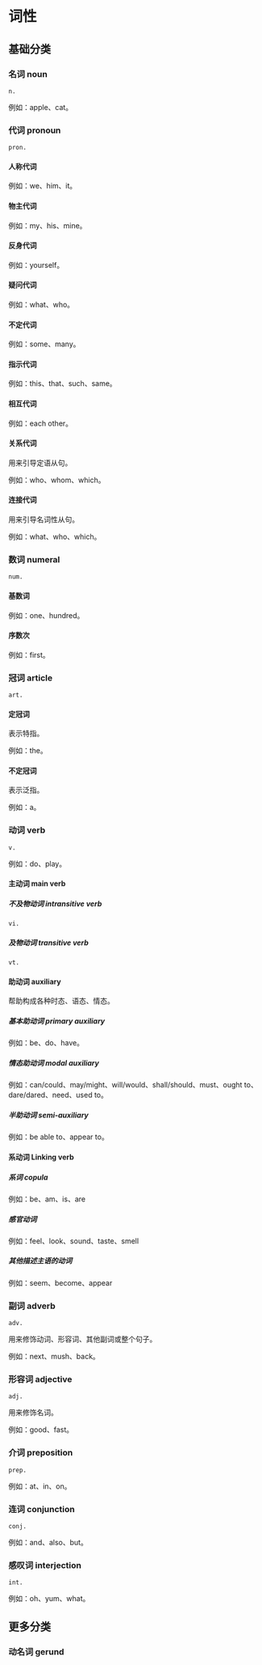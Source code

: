 # 词性

## 基础分类

### 名词 noun

`n.`

例如：apple、cat。

### 代词 pronoun

`pron.`

#### 人称代词

例如：we、him、it。

#### 物主代词

例如：my、his、mine。

#### 反身代词

例如：yourself。

#### 疑问代词

例如：what、who。

#### 不定代词

例如：some、many。

#### 指示代词

例如：this、that、such、same。

#### 相互代词

例如：each other。

#### 关系代词

用来引导定语从句。

例如：who、whom、which。

#### 连接代词

用来引导名词性从句。

例如：what、who、which。

### 数词 numeral

`num.`

#### 基数词

例如：one、hundred。

#### 序数次

例如：first。

### 冠词 article

`art.`

#### 定冠词

表示特指。

例如：the。

#### 不定冠词

表示泛指。

例如：a。

### 动词 verb

`v.`

例如：do、play。

#### 主动词 main verb

##### 不及物动词 intransitive verb

`vi.`

##### 及物动词 transitive verb

`vt.`

#### 助动词 auxiliary

帮助构成各种时态、语态、情态。

##### 基本助动词 primary auxiliary

例如：be、do、have。

##### 情态助动词 modal auxiliary

例如：can/could、may/might、will/would、shall/should、must、ought to、dare/dared、need、used to。

##### 半助动词 semi-auxiliary

例如：be able to、appear to。

#### 系动词 Linking verb

##### 系词 copula

例如：be、am、is、are

##### 感官动词

例如：feel、look、sound、taste、smell

##### 其他描述主语的动词

例如：seem、become、appear

### 副词 adverb

`adv.`

用来修饰动词、形容词、其他副词或整个句子。

例如：next、mush、back。

### 形容词 adjective

`adj.`

用来修饰名词。

例如：good、fast。

### 介词 preposition

`prep.`

例如：at、in、on。

### 连词 conjunction

`conj.`

例如：and、also、but。

### 感叹词 interjection

`int.`

例如：oh、yum、what。

## 更多分类

### 动名词 gerund
